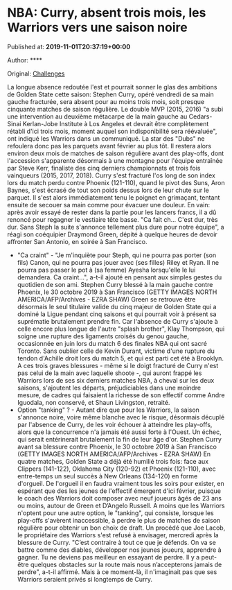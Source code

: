 
# NBA: Curry, absent trois mois, les Warriors vers une saison noire

Published at: **2019-11-01T20:37:19+00:00**

Author: ****

Original: [Challenges](https://www.challenges.fr/sport/nba-stephen-curry-opere-de-la-main-gauche-indisponible-trois-mois_682789)

La longue absence redoutée l'est et pourrait sonner le glas des ambitions de Golden State cette saison: Stephen Curry, opéré vendredi de sa main gauche fracturée, sera absent pour au moins trois mois, soit presque cinquante matches de saison régulière.
Le double MVP (2015, 2016) "a subi une intervention au deuxième métacarpe de la main gauche au Cedars-Sinai Kerlan-Jobe Institute à Los Angeles et devrait être complètement rétabli d'ici trois mois, moment auquel son indisponibilité sera réévaluée", ont indiqué les Warriors dans un communiqué.
La star des "Dubs" ne refoulera donc pas les parquets avant février au plus tôt. Il restera alors environ deux mois de matches de saison régulière avant des play-offs, dont l'accession s'apparente désormais à une montagne pour l'équipe entraînée par Steve Kerr, finaliste des cinq derniers championnats et trois fois vainqueurs (2015, 2017, 2018).
Curry s'est fracturé l'os long de son index lors du match perdu contre Phoenix (121-110), quand le pivot des Suns, Aron Baynes, s'est écrasé de tout son poids dessus lors de leur chute sur le parquet.
Il s'est alors immédiatement tenu le poignet en grimaçant, tentant ensuite de secouer sa main comme pour évacuer une douleur. En vain: après avoir essayé de rester dans la partie pour les lancers francs, il a dû renoncé pour regagner le vestiaire tête basse.
"Ca fait ch... C'est dur, très dur. Sans Steph la suite s'annonce tellement plus dure pour notre équipe", a réagi son coéquipier Draymond Green, dépité à quelque heures de devoir affronter San Antonio, en soirée à San Francisco.
- "Ca craint" -
"Je m'inquiète pour Steph, qui ne pourra pas porter (son fils) Canon, qui ne pourra pas jouer avec (ses filles) Riley et Ryan. Il ne pourra pas passer le pot à (sa femme) Ayesha lorsqu'elle le lui demandera. Ca craint...", a-t-il ajouté en pensant aux simples gestes du quotidien de son ami.
Stephen Curry blessé à la main gauche contre Phoenix, le 30 octobre 2019 à San Francisco (GETTY IMAGES NORTH AMERICA/AFP/Archives - EZRA SHAW)
Green se retrouve être désormais le seul titulaire valide du cinq majeur de Golden State qui a dominé la Ligue pendant cinq saisons et qui pourrait voir à présent sa suprématie brutalement prendre fin.
Car l'absence de Curry s'ajoute à celle encore plus longue de l'autre "splash brother", Klay Thompson, qui soigne une rupture des ligaments croisés du genou gauche, occasionnée en juin lors du match 6 des finales NBA qui ont sacré Toronto. Sans oublier celle de Kevin Durant, victime d'une rupture du tendon d'Achille droit lors du match 5, et qui est parti cet été à Brooklyn.
A ces trois graves blessures - même si le doigt fracturé de Curry n'est pas celui de la main avec laquelle shoote -, qui auront frappé les Warriors lors de ses six derniers matches NBA, à cheval sur les deux saisons, s'ajoutent les départs, préjudiciables dans une moindre mesure, de cadres qui faisaient la richesse de son effectif comme Andre Iguodala, non conservé, et Shaun Livingston, retraité.
- Option "tanking" ? -
Autant dire que pour les Warriors, la saison s'annonce noire, voire même blanche avec le risque, désormais décuplé par l'absence de Curry, de les voir échouer à atteindre les play-offs, alors que la concurrence n'a jamais été aussi forte à l'Ouest. Un échec, qui serait entérinerait brutalement la fin de leur âge d'or.
Stephen Curry avant sa blessure contre Phoenix, le 30 octobre 2019 à San Francisco (GETTY IMAGES NORTH AMERICA/AFP/Archives - EZRA SHAW)
En quatre matches, Golden State a déjà été humilié trois fois: face aux Clippers (141-122), Oklahoma City (120-92) et Phoenix (121-110), avec entre-temps un seul succès à New Orleans (134-120) en forme d'orgueil.
De l'orgueil il en faudra vraiment tous les soirs pour exister, en espérant que des les jeunes de l'effectif émergent d'ici février, puisque le coach des Warriors doit composer avec neuf joueurs âgés de 23 ans ou moins, autour de Green et D’Angelo Russell.
A moins que les Warriors n'optent pour une autre option, le "tanking", qui consiste, lorsque les play-offs s'avèrent inaccessible, à perdre le plus de matches de saison régulière pour obtenir un bon choix de draft. Un procédé que Joe Lacob, le propriétaire des Warriors s'est refusé à envisager, mercredi après la blessure de Curry.
"C’est contraire à tout ce que je défends. On va se battre comme des diables, développer nos jeunes joueurs, apprendre à gagner. Tu ne deviens pas meilleur en essayant de perdre. Il y a peut-être quelques obstacles sur la route mais nous n’accepterons jamais de perdre", a-t-il affirmé.
Mais à ce moment-là, il n'imaginait pas que ses Warriors seraient privés si longtemps de Curry.
